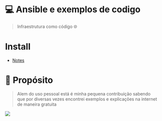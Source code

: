 # 💻 **Ansible e exemplos de codigo**
> Infraestrutura como código 🌐

# **Install**
- [Notes](https://github.com/luizgustavo77/Notes/blob/master/Cloud/Linux/ANSIBLE.md)

# 🚀 **Propósito**
> Alem do uso pessoal está é minha pequena contribuição sabendo que por diversas vezes encontrei exemplos e explicações na internet de maneira gratuita

<img src="https://i1.wp.com/foxutech.com/wp-content/uploads/2018/01/Ansible-commands.png?fit=1800%2C514&ssl=1">
